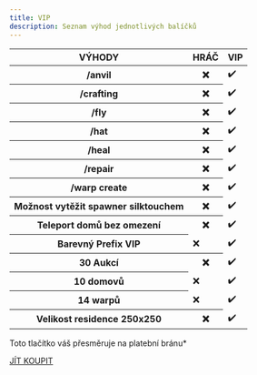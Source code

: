```yaml
---
title: VIP
description: Seznam výhod jednotlivých balíčků
---
```

<table class="table table-striped table-hover">
      <thead>
    <tr>
      <th scope="col">VÝHODY</th>
      <th scope="col">HRÁČ</th>
      <th scope="col">VIP</th>
    </tr>
  </thead>
  <tbody>
    <tr>
      <th scope="row">/anvil</th>
      <th scope="row">❌</th>
      <td colspan="2">✔️</td>
    </tr>
    <tr>
      <th scope="row">/crafting</th>
      <th scope="row">❌</th>
      <td colspan="2">✔️</td>
    </tr>
    <tr>
      <th scope="row">/fly</th>
      <th scope="row">❌</th>
      <td colspan="2">✔️</td>
    </tr>
    <tr>
      <th scope="row">/hat</th>
      <th scope="row">❌</th>
      <td colspan="2">✔️</td>
    </tr>
    <tr>
      <th scope="row">/heal</th>
      <th scope="row">❌</th>
      <td colspan="2">✔️</td>
    </tr>
    <tr>
      <th scope="row">/repair</th>
      <th scope="row">❌</th>
      <td colspan="2">✔️</td>
    </tr>
    <tr>
      <th scope="row">/warp create</th>
      <th scope="row">❌</th>
      <td colspan="2">✔️</td>
    </tr>
    <tr>
      <th scope="row">Možnost vytěžit spawner silktouchem</th>
      <th scope="row">❌</th>
      <td colspan="2">✔️</td>
    </tr>
    <tr>
      <th scope="row">Teleport domů bez omezení</th>
      <th scope="row">❌</th>
      <td colspan="2">✔️</td>
    </tr>
    <tr>
      <th scope="row">Barevný Prefix <span class="text-warning">VIP</span></th>
      <td>❌</td>
      <td>✔️</td>
    </tr>
    <tr>
      <th scope="row">30 Aukcí</th>
      <th scope="row">❌</th>
      <td colspan="2">✔️</td>
    </tr>
    <tr>
      <th scope="row">10 domovů</th>
      <td>❌</td>
      <td>✔️</td>
    </tr>
    <tr>
      <th scope="row">14 warpů</th>
      <td>❌</td>
      <td>✔️</td>
    </tr>
    <tr>
      <th scope="row">Velikost residence 250x250</th>
      <th scope="row">❌</th>
      <td colspan="2">✔️</td>
    </tr>
  </tbody>
</table>

<div class="text-end">
  <p class="lead">Toto tlačítko váš přesměruje na platební bránu*</p>
  <a class="btn btn-lg btn-success" href="https://platby.hostify.cz/82906" target="_blank">JÍT KOUPIT</a>
</div>
